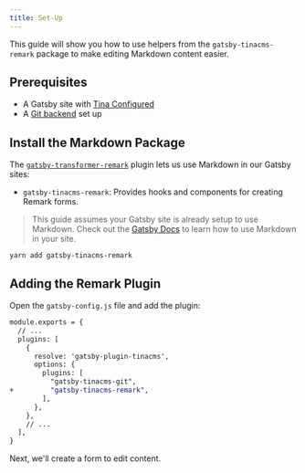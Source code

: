 ```yaml
---
title: Set-Up
---
```


This guide will show you how to use helpers from the `gatsby-tinacms-remark` package to make editing Markdown content easier.

## Prerequisites

- A Gatsby site with [Tina Configured](/guides/gatsby/adding-tina/project-setup)
- A [Git backend](/guides/gatsby/using-git/installation) set up

## Install the Markdown Package

The [`gatsby-transformer-remark`](https://github.com/gatsbyjs/gatsby/tree/master/packages/gatsby-transformer-remark) plugin lets us use Markdown in our Gatsby sites:

- `gatsby-tinacms-remark`: Provides hooks and components for creating Remark forms.

> This guide assumes your Gatsby site is already setup to use Markdown. Check out the [Gatsby Docs](https://www.gatsbyjs.org/docs/adding-markdown-pages/) to learn how to use Markdown in your site.

    yarn add gatsby-tinacms-remark

## Adding the Remark Plugin

Open the `gatsby-config.js` file and add the plugin:

```diff
module.exports = {
  // ...
  plugins: [
    {
      resolve: 'gatsby-plugin-tinacms',
      options: {
        plugins: [
          "gatsby-tinacms-git",
+         "gatsby-tinacms-remark",
        ],
      },
    },
    // ...
  ],
}
```

Next, we'll create a form to edit content.
